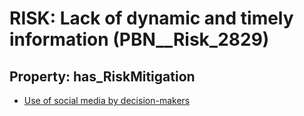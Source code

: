 # RISK: __Lack of dynamic and timely information__ (PBN__Risk_2829)

## Property: has_RiskMitigation

* [Use of social media by decision-makers](PBN__Mitigation_958)


